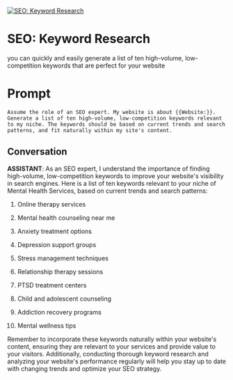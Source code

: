 
[![SEO: Keyword Research](https://flow-prompt-covers.s3.us-west-1.amazonaws.com/icon/abstract/abs_1.png)]()
# SEO: Keyword Research 
you can quickly and easily generate a list of ten high-volume, low-competition keywords that are perfect for your website

# Prompt

```
Assume the role of an SEO expert. My website is about {{Website:}}. Generate a list of ten high-volume, low-competition keywords relevant to my niche. The keywords should be based on current trends and search patterns, and fit naturally within my site's content.
```

## Conversation

**ASSISTANT**: As an SEO expert, I understand the importance of finding high-volume, low-competition keywords to improve your website's visibility in search engines. Here is a list of ten keywords relevant to your niche of Mental Health Services, based on current trends and search patterns:



1. Online therapy services

2. Mental health counseling near me

3. Anxiety treatment options

4. Depression support groups

5. Stress management techniques

6. Relationship therapy sessions

7. PTSD treatment centers

8. Child and adolescent counseling

9. Addiction recovery programs

10. Mental wellness tips



Remember to incorporate these keywords naturally within your website's content, ensuring they are relevant to your services and provide value to your visitors. Additionally, conducting thorough keyword research and analyzing your website's performance regularly will help you stay up to date with changing trends and optimize your SEO strategy.


